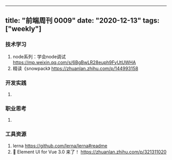 
---
title: "前端周刊 0009"
date: "2020-12-13"
tags: ["weekly"]
---

### 技术学习
1. node系列：学会node调试 https://mp.weixin.qq.com/s/6BgBwLR28euph9FyUtUWHA
2. 精读《snowpack》 https://zhuanlan.zhihu.com/p/144993158

### 开发实践
1. 


### 职业思考
1. 

### 工具资源
1. lerna https://github.com/lerna/lerna#readme
2. 🎉 Element UI for Vue 3.0 来了！ https://zhuanlan.zhihu.com/p/321311020